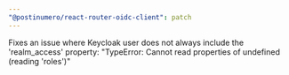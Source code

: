 ```yaml
---
"@postinumero/react-router-oidc-client": patch
---
```


Fixes an issue where Keycloak user does not always include the 'realm_access' property: "TypeError: Cannot read properties of undefined (reading 'roles')"
